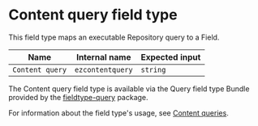 # Content query field type

This field type maps an executable Repository query to a Field.

| Name      | Internal name | Expected input |
|-----------|---------------|----------------|
| `Content query` | `ezcontentquery`   | `string`        |

The Content query field type is available via the Query field type Bundle
provided by the [fieldtype-query](https://github.com/ibexa/fieldtype-query) package.

For information about the field type's usage, see [Content queries](content_queries.md#content-query-field).
